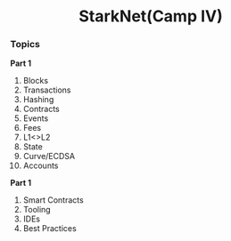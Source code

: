 <h1 align="center">StarkNet(Camp IV)</h1>

### Topics
<strong id="p1">Part 1</strong>
<ol>
    <li><a>Blocks</a></a>
    <li><a>Transactions</a></a>
    <li><a>Hashing</a></a>
    <li><a>Contracts</a></a>
    <li><a>Events</a></a>
    <li><a>Fees</a></a>
    <li><a>L1<>L2</a></a>
    <li><a>State</a></a>
    <li><a>Curve/ECDSA</a></a>
    <li><a>Accounts</a></a>
</ol>

<strong id="p2">Part 1</strong>
<ol>
    <li><a>Smart Contracts</a></a>
    <li><a>Tooling</a></a>
    <li><a>IDEs</a></a>
    <li><a>Best Practices</a></a>
</ol>